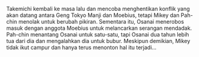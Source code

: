Takemichi kembali ke masa lalu dan mencoba menghentikan konflik yang akan datang antara Geng Tokyo Manji dan Moebius, tetapi Mikey dan Pah-chin menolak untuk berubah pikiran. Sementara itu, Osanai menerobos masuk dengan anggota Moebius untuk melancarkan serangan mendadak. Pah-chin menantang Osanai untuk satu-satu, tapi Osanai dua tahun lebih tua dari dia dan mengalahkan dia untuk bubur. Meskipun demikian, Mikey tidak ikut campur dan hanya terus menonton hal itu terjadi…
